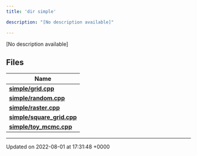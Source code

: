 ```yaml
---
title: 'dir simple'

description: "[No description available]"

---
```







[No description available]

## Files

| Name           |
| -------------- |
| **[simple/grid.cpp](/documentation/code/gambit_sphinxfiles/grid_8cpp/#file-grid.cpp)**  |
| **[simple/random.cpp](/documentation/code/gambit_sphinxfiles/random_8cpp/#file-random.cpp)**  |
| **[simple/raster.cpp](/documentation/code/gambit_sphinxfiles/raster_8cpp/#file-raster.cpp)**  |
| **[simple/square_grid.cpp](/documentation/code/gambit_sphinxfiles/square__grid_8cpp/#file-square-grid.cpp)**  |
| **[simple/toy_mcmc.cpp](/documentation/code/gambit_sphinxfiles/toy__mcmc_8cpp/#file-toy-mcmc.cpp)**  |






-------------------------------

Updated on 2022-08-01 at 17:31:48 +0000
